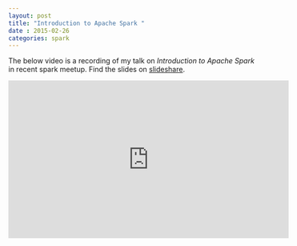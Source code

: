 ```yaml
---           
layout: post
title: "Introduction to Apache Spark "
date : 2015-02-26
categories: spark
---
```

The below video is a recording of my talk on *Introduction to Apache Spark* in recent spark meetup. Find the slides on [slideshare](http://www.slideshare.net/datamantra/introduction-to-apache-spark-45062010).




<div class="video-container"> <iframe src="http://www.youtube.com/embed/9mN3N3aoF2w" frameborder="0" width="560" height="315"></iframe> </div>